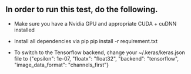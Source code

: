 ## In order to run this test, do the following.

  - Make sure you have a Nvidia GPU and appropriate CUDA + cuDNN installed

  - Install all dependencies via pip
  pip install -r requirement.txt
  
  - To switch to the Tensorflow backend, change your ~/.keras/keras.json file to
  {"epsilon": 1e-07, "floatx": "float32", "backend": "tensorflow", "image_data_format": "channels_first"}
